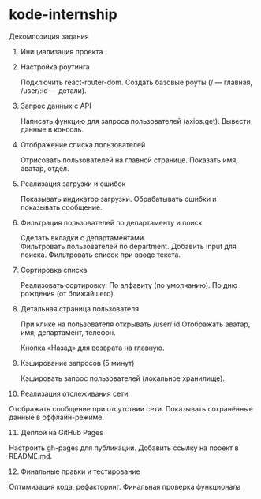 # kode-internship

Декомпозиция задания

1. Инициализация проекта

2. Настройка роутинга

   Подключить react-router-dom.
   Создать базовые роуты (/ — главная, /user/:id — детали).

3. Запрос данных с API

   Написать функцию для запроса пользователей (axios.get).
   Вывести данные в консоль.

4. Отображение списка пользователей

   Отрисовать пользователей на главной странице.
   Показать имя, аватар, отдел.

5. Реализация загрузки и ошибок

   Показывать индикатор загрузки.
   Обрабатывать ошибки и показывать сообщение.

6. Фильтрация пользователей по департаменту и поиск

   Сделать вкладки с департаментами.  
   Фильтровать пользователей по department.
   Добавить input для поиска.
   Фильтровать список при вводе текста.

7. Сортировка списка

   Реализовать сортировку:
   По алфавиту (по умолчанию).
   По дню рождения (от ближайшего).

8. Детальная страница пользователя

   При клике на пользователя открывать /user/:id
   Отображать аватар, имя, департамент, телефон.

   Кнопка «Назад» для возврата на главную.

9. Кэширование запросов (5 минут)

   Кэшировать запрос пользователей (локальное хранилище).

10. Реализация отслеживания сети
  
  Отображать сообщение при отсутствии сети.
  Показывать сохранённые данные в оффлайн-режиме.

11. Деплой на GitHub Pages

  Настроить gh-pages для публикации.
  Добавить ссылку на проект в README.md.

12. Финальные правки и тестирование
    
  Оптимизация кода, рефакторинг.
  Финальная проверка функционала
